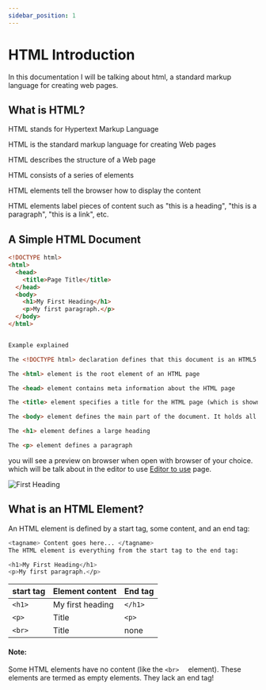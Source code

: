 ```yaml
---
sidebar_position: 1
---
```


# HTML Introduction

In this documentation I will be talking about html, a standard markup language for creating web pages.

## What is HTML?

HTML stands for Hypertext Markup Language

HTML is the standard markup language for creating Web pages

HTML describes the structure of a Web page

HTML consists of a series of elements

HTML elements tell the browser how to display the content

HTML elements label pieces of content such as "this is a heading", "this is a paragraph", "this is a link", etc.

## A Simple HTML Document

```html title="index.html"
<!DOCTYPE html>
<html>
  <head>
    <title>Page Title</title>
  </head>
  <body>
    <h1>My First Heading</h1>
    <p>My first paragraph.</p>
  </body>
</html>


Example explained

The <!DOCTYPE html> declaration defines that this document is an HTML5 document

The <html> element is the root element of an HTML page

The <head> element contains meta information about the HTML page

The <title> element specifies a title for the HTML page (which is shown in the browser's title bar or in the page's tab)

The <body> element defines the main part of the document. It holds all the things you can see, like headings, paragraphs, images, links, tables, and lists.

The <h1> element defines a large heading

The <p> element defines a paragraph
```

you will see a preview on browser when open with browser of your choice. which will be talk about in the editor to use [Editor to use](/docs/tutorial-basics/Editors-to-use) page.

![First Heading](\img\class-attri.PNG)

<!-- ![vscode screenshot](/static/img/first-heading.PNG) -->

## What is an HTML Element?

An HTML element is defined by a start tag, some content, and an end tag:

```bash
<tagname> Content goes here... </tagname>
The HTML element is everything from the start tag to the end tag:

<h1>My First Heading</h1>
<p>My first paragraph.</p>
```

| start tag | Element content  | End tag   |
| --------- | ---------------- | --------- |
| `<h1>  `  | My first heading | `</h1>  ` |
| `<p>  `   | Title            | `<p>  `   |
| `<br>  `  | Title            | none      |

#### Note:

Some HTML elements have no content (like the `<br>  ` element). These elements are termed as empty elements. They lack an end tag!

<!-- 02866657 -->
